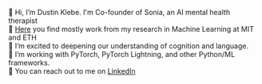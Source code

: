 👋 Hi, I’m Dustin Klebe. I'm Co-founder of Sonia, an AI mental health therapist  
🔭 [Here](https://scholar.google.com/citations?user=s_KVbw4AAAAJ) you find mostly work from my research in Machine Learning at MIT and ETH  
👀 I’m excited to deepening our understanding of cognition and language.  
🌱 I’m working with PyTorch, PyTorch Lightning, and other Python/ML frameworks.  
💬 You can reach out to me on [LinkedIn](https://www.linkedin.com/in/dustin-klebe-679675163/)  

<!--
**dustin-kl/dustin-kl** is a ✨ _special_ ✨ repository because its `README.md` (this file) appears on your GitHub profile.

Here are some ideas to get you started:

- 🔭 I’m currently working on ...
- 🌱 I’m currently learning ...
- 👯 I’m looking to collaborate on ...
- 🤔 I’m looking for help with ...
- 💬 Ask me about ...
- 📫 How to reach me: ...
- 😄 Pronouns: ...
- ⚡ Fun fact: ...
-->
